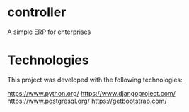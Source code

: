 # controller

A simple ERP for enterprises

# Technologies

This project was developed with the following technologies:

https://www.python.org/
https://www.djangoproject.com/
https://www.postgresql.org/
https://getbootstrap.com/